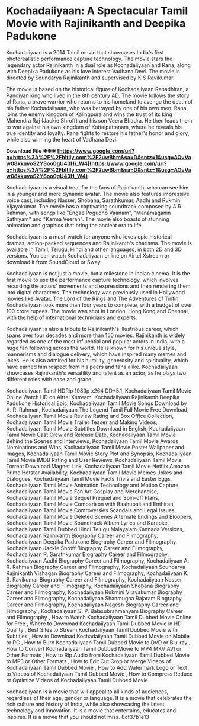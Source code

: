 # Kochadaiiyaan: A Spectacular Tamil Movie with Rajinikanth and Deepika Padukone
  
Kochadaiiyaan is a 2014 Tamil movie that showcases India's first photorealistic performance capture technology. The movie stars the legendary actor Rajinikanth in a dual role as Kochadaiiyaan and Rana, along with Deepika Padukone as his love interest Vadhana Devi. The movie is directed by Soundarya Rajinikanth and supervised by K S Ravikumar.
  
The movie is based on the historical figure of Kochadaiiyaan Ranadhiran, a Pandiyan king who lived in the 8th century AD. The movie follows the story of Rana, a brave warrior who returns to his homeland to avenge the death of his father Kochadaiiyaan, who was betrayed by one of his own men. Rana joins the enemy kingdom of Kalingpura and wins the trust of its king Mahendra Raj (Jackie Shroff) and his son Veera Bhadra. He then leads them to war against his own kingdom of Kottaipattanam, where he reveals his true identity and loyalty. Rana fights to restore his father's honor and glory, while also winning the heart of Vadhana Devi.
 
**Download File ✵✵✵ [https://www.google.com/url?q=https%3A%2F%2Fbltlly.com%2F2uwBbm&sa=D&sntz=1&usg=AOvVaw08kkuvoS2YSoo0gU43H\_W4](https://www.google.com/url?q=https%3A%2F%2Fbltlly.com%2F2uwBbm&sa=D&sntz=1&usg=AOvVaw08kkuvoS2YSoo0gU43H_W4)**


  
Kochadaiiyaan is a visual treat for the fans of Rajinikanth, who can see him in a younger and more dynamic avatar. The movie also features impressive voice cast, including Nasser, Shobana, Sarathkumar, Aadhi and Rukmini Vijayakumar. The movie has a captivating soundtrack composed by A R Rahman, with songs like "Engae Pogudho Vaanam", "Manamaganin Sathiyam" and "Karma Veeran". The movie also boasts of stunning animation and graphics that bring the ancient era to life.
  
Kochadaiiyaan is a must-watch for anyone who loves epic historical dramas, action-packed sequences and Rajinikanth's charisma. The movie is available in Tamil, Telugu, Hindi and other languages, in both 2D and 3D versions. You can watch Kochadaiiyaan online on Airtel Xstream or download it from SoundCloud or Sway.
  
Kochadaiiyaan is not just a movie, but a milestone in Indian cinema. It is the first movie to use the performance capture technology, which involves recording the actors' movements and expressions and then rendering them into digital characters. The technology was previously used in Hollywood movies like Avatar, The Lord of the Rings and The Adventures of Tintin. Kochadaiiyaan took more than four years to complete, with a budget of over 100 crore rupees. The movie was shot in London, Hong Kong and Chennai, with the help of international technicians and experts.
  
Kochadaiiyaan is also a tribute to Rajinikanth's illustrious career, which spans over four decades and more than 150 movies. Rajinikanth is widely regarded as one of the most influential and popular actors in India, with a huge fan following across the world. He is known for his unique style, mannerisms and dialogue delivery, which have inspired many memes and jokes. He is also admired for his humility, generosity and spirituality, which have earned him respect from his peers and fans alike. Kochadaiiyaan showcases Rajinikanth's versatility and talent as an actor, as he plays two different roles with ease and grace.
 
Kochadaiiyaan Tamil HDRip 1080p x264 DD+5.1,  Kochadaiiyaan Tamil Movie Online Watch HD on Airtel Xstream,  Kochadaiiyaan Rajinikanth Deepika Padukone Historical Epic,  Kochadaiiyaan Tamil Movie Songs Download by A. R. Rahman,  Kochadaiiyaan The Legend Tamil Full Movie Free Download,  Kochadaiiyaan Tamil Movie Review Rating and Box Office Collection,  Kochadaiiyaan Tamil Movie Trailer Teaser and Making Videos,  Kochadaiiyaan Tamil Movie Subtitles Download in English,  Kochadaiiyaan Tamil Movie Cast Crew and Release Date,  Kochadaiiyaan Tamil Movie Behind the Scenes and Interviews,  Kochadaiiyaan Tamil Movie Awards Nominations and Wins,  Kochadaiiyaan Tamil Movie Poster Wallpaper and Images,  Kochadaiiyaan Tamil Movie Story Plot and Synopsis,  Kochadaiiyaan Tamil Movie IMDB Rating and User Reviews,  Kochadaiiyaan Tamil Movie Torrent Download Magnet Link,  Kochadaiiyaan Tamil Movie Netflix Amazon Prime Hotstar Availability,  Kochadaiiyaan Tamil Movie Memes Jokes and Dialogues,  Kochadaiiyaan Tamil Movie Facts Trivia and Easter Eggs,  Kochadaiiyaan Tamil Movie Animation Technology and Motion Capture,  Kochadaiiyaan Tamil Movie Fan Art Cosplay and Merchandise,  Kochadaiiyaan Tamil Movie Sequel Prequel and Spin-off Plans,  Kochadaiiyaan Tamil Movie Comparison with Baahubali and Enthiran,  Kochadaiiyaan Tamil Movie Controversies Scandals and Legal Issues,  Kochadaiiyaan Tamil Movie Deleted Scenes Alternate Endings and Bloopers,  Kochadaiiyaan Tamil Movie Soundtrack Album Lyrics and Karaoke,  Kochadaiiyaan Tamil Dubbed Hindi Telugu Malayalam Kannada Versions,  Kochadaiiyaan Rajinikanth Biography Career and Filmography,  Kochadaiiyaan Deepika Padukone Biography Career and Filmography,  Kochadaiiyaan Jackie Shroff Biography Career and Filmography,  Kochadaiiyaan R. Sarathkumar Biography Career and Filmography,  Kochadaiiyaan Aadhi Biography Career and Filmography,  Kochadaiiyaan A. R. Rahman Biography Career and Filmography,  Kochadaiiyaan Soundarya Rajinikanth Vishagan Biography Career and Filmography,  Kochadaiiyaan K. S. Ravikumar Biography Career and Filmography,  Kochadaiiyaan Nasser Biography Career and Filmography,  Kochadaiiyaan Shobana Biography Career and Filmography,  Kochadaiiyaan Rukmini Vijayakumar Biography Career and Filmography,  Kochadaiiyaan Shanmugha Rajaram Biography Career and Filmography,  Kochadaiiyaan Nagesh Biography Career and Filmography ,  Kochadaiiyaan S. P. Balasubrahmanyam Biography Career and Filmography ,  How to Watch Kochadaiiyaan Tamil Dubbed Movie Online for Free ,  Where to Download Kochadaiiyaan Tamil Dubbed Movie in HD Quality ,  Best Sites to Stream Kochadaiiyaan Tamil Dubbed Movie with Subtitles ,  How to Download Kochadaiiyaan Tamil Dubbed Movie on Mobile or PC ,  How to Burn Kochadaiiyaan Tamil Dubbed Movie to DVD or Blu-ray ,  How to Convert Kochadaiiyaan Tamil Dubbed Movie to MP4 MKV AVI or Other Formats ,  How to Rip Audio from Kochadaiiyaan Tamil Dubbed Movie to MP3 or Other Formats ,  How to Edit Cut Crop or Merge Videos of Kochadaiiyaan Tamil Dubbed Movie ,  How to Add Watermark Logo or Text to Videos of Kochadaiiyaan Tamil Dubbed Movie ,  How to Compress Reduce or Optimize Videos of Kochadaiiyaan Tamil Dubbed Movie
  
Kochadaiiyaan is a movie that will appeal to all kinds of audiences, regardless of their age, gender or language. It is a movie that celebrates the rich culture and history of India, while also showcasing the latest technology and innovation. It is a movie that entertains, educates and inspires. It is a movie that you should not miss.
 8cf37b1e13
 

